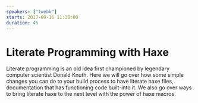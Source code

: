 ```yaml
---
speakers: ["twebb"]
starts: 2017-09-16 11:30:00
duration: 45
---
```


# Literate Programming with Haxe

Literate programming is an old idea first championed by legendary computer scientist Donald Knuth. Here we will go over how some simple changes you can do to your build process to have literate haxe files, documentation that has functioning code built-into it. We also go over ways to bring literate haxe to the next level with the power of haxe macros.